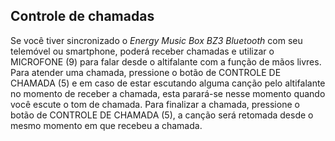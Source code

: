## Controle de chamadas

Se você tiver sincronizado o *Energy Music Box BZ3 Bluetooth* com seu telemóvel ou smartphone, poderá receber chamadas e utilizar o MICROFONE (9) para falar desde o altifalante com a função de mãos livres.
Para atender uma chamada, pressione o botão de CONTROLE DE CHAMADA (5) e em caso de estar escutando alguma canção pelo altifalante no momento de receber a chamada, esta parará-se nesse momento quando você escute o tom de chamada. Para finalizar a chamada, pressione o botão de CONTROLE DE CHAMADA (5), a canção será retomada desde o mesmo momento em que recebeu a chamada.

